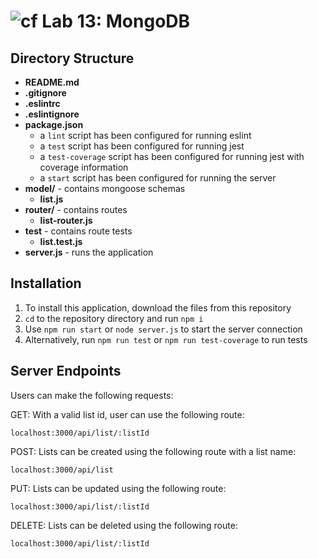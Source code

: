 ![cf](https://i.imgur.com/7v5ASc8.png) Lab 13: MongoDB
======

## Directory Structure
* **README.md**
* **.gitignore**
* **.eslintrc**
* **.eslintignore**
* **package.json**
  * a `lint` script has been configured for running eslint
  * a `test` script has been configured for running jest
  * a `test-coverage` script has been configured for running jest with coverage information
  * a `start` script has been configured for running the server
* **model/** - contains mongoose schemas
  * **list.js**
* **router/** - contains routes
  * **list-router.js**
* **__test__** - contains route tests
  * **list.test.js**
* **server.js** - runs the application

## Installation
1. To install this application, download the files from this repository
2. `cd` to the repository directory and run `npm i`
3. Use `npm run start` or `node server.js` to start the server connection
4. Alternatively, run `npm run test` or `npm run test-coverage` to run tests

## Server Endpoints
Users can make the following requests:

GET: With a valid list id, user can use the following route: 
```
localhost:3000/api/list/:listId
```

POST: Lists can be created using the following route with a list name: 
```
localhost:3000/api/list
```

PUT: Lists can be updated using the following route: 
```
localhost:3000/api/list/:listId
```

DELETE: Lists can be deleted using the following route: 
```
localhost:3000/api/list/:listId
```